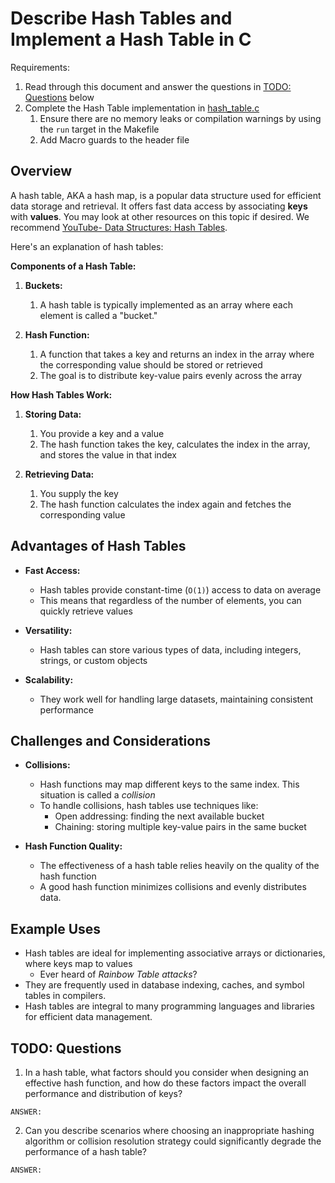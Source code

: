 # Describe Hash Tables and Implement a Hash Table in C

Requirements:
1. Read through this document and answer the questions in [TODO: Questions](#todo-questions) below
2. Complete the Hash Table implementation in [hash_table.c](./hash_table/hash_table.c)
   1. Ensure there are no memory leaks or compilation warnings by using the `run` target in the Makefile
   2. Add Macro guards to the header file

## Overview

A hash table, AKA a hash map, is a popular data structure used for efficient data storage and retrieval. It offers fast data access by associating **keys** with **values**.  You may look at other resources on this topic if desired. We recommend [YouTube- Data Structures: Hash Tables](https://www.youtube.com/watch?v=shs0KM3wKv8).

Here's an explanation of hash tables:

**Components of a Hash Table:**
1. **Buckets:**
   1. A hash table is typically implemented as an array where each element is called a "bucket."

2. **Hash Function:**
   1. A function that takes a key and returns an index in the array where the corresponding value should be stored or retrieved
   2. The goal is to distribute key-value pairs evenly across the array

**How Hash Tables Work:**
1. **Storing Data:**
   1. You provide a key and a value
   2. The hash function takes the key, calculates the index in the array, and stores the value in that index

2. **Retrieving Data:**
   1. You supply the key
   2. The hash function calculates the index again and fetches the corresponding value


## Advantages of Hash Tables
- **Fast Access:**
  - Hash tables provide constant-time (`O(1)`) access to data on average
  - This means that regardless of the number of elements, you can quickly retrieve values

- **Versatility:**
  - Hash tables can store various types of data, including integers, strings, or custom objects

- **Scalability:**
  - They work well for handling large datasets, maintaining consistent performance


## Challenges and Considerations
- **Collisions:**
  - Hash functions may map different keys to the same index. This situation is called a *collision*
  - To handle collisions, hash tables use techniques like:
    - Open addressing: finding the next available bucket
    - Chaining: storing multiple key-value pairs in the same bucket

- **Hash Function Quality:** 
  - The effectiveness of a hash table relies heavily on the quality of the hash function
  - A good hash function minimizes collisions and evenly distributes data.


## Example Uses

- Hash tables are ideal for implementing associative arrays or dictionaries, where keys map to values
  - Ever heard of *Rainbow Table attacks*?
- They are frequently used in database indexing, caches, and symbol tables in compilers.
- Hash tables are integral to many programming languages and libraries for efficient data management.


## TODO: Questions

1. In a hash table, what factors should you consider when designing an effective hash function, and how do these factors impact the overall performance and distribution of keys?
 
```
ANSWER:
```

2. Can you describe scenarios where choosing an inappropriate hashing algorithm or collision resolution strategy could significantly degrade the performance of a hash table?
 
```
ANSWER:
```
